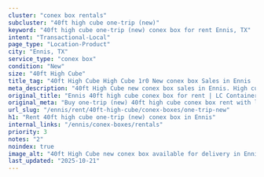 ```yaml
---
cluster: "conex box rentals"
subcluster: "40ft high cube one-trip (new)"
keyword: "40ft high cube one-trip (new) conex box for rent Ennis, TX"
intent: "Transactional-Local"
page_type: "Location-Product"
city: "Ennis, TX"
service_type: "conex box"
condition: "New"
size: "40ft High Cube"
title_tag: "40ft High Cube High Cube 1r0 New conex box Sales in Ennis | LC Container"
meta_description: "40ft High Cube new conex box sales in Ennis. High cube containers with extra height. Fast delivery, competitive pricing. Serving conex boxes area. Quote ID: LYO. Call (214) 524-4168 for your free quote today."
original_title: "Ennis 40ft high cube conex box for rent | LC Container"
original_meta: "Buy one-trip (new) 40ft high cube conex box rent with local delivery in Ennis, TX. LC Container — local Since 2003. Request a fast quote today."
url_slug: "/ennis/rent/40ft-high-cube/conex-boxes/one-trip-new"
h1: "Rent 40ft high cube one-trip (new) conex box in Ennis"
internal_links: "/ennis/conex-boxes/rentals"
priority: 3
notes: "2"
noindex: true
image_alt: "40ft High Cube new conex box available for delivery in Ennis"
last_updated: "2025-10-21"
---
```


<!-- TODO: Add unique city/inventory copy, images, and internal links here. -->
